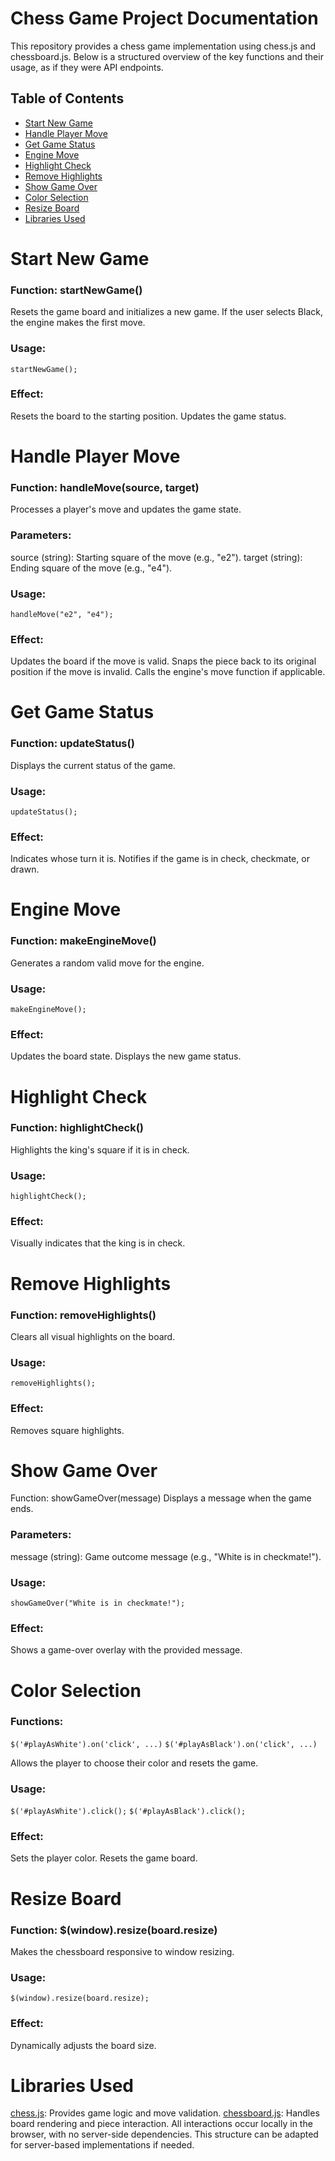 # Chess Game Project Documentation

This repository provides a chess game implementation using chess.js and chessboard.js. 
Below is a structured overview of the key functions and their usage, as if they were API endpoints.

## Table of Contents

  - [Start New Game](#StartNewGame)
  - [Handle Player Move](#HandlePlayerMove)
  - [Get Game Status](#GetGameStatus)
  - [Engine Move](#EngineMove)
  - [Highlight Check](#HighlightCheck)
  - [Remove Highlights](#RemoveHighlights)
  - [Show Game Over](#ShowGameOver)
  - [Color Selection](#ColorSelection)
  - [Resize Board](#ResizeBoard)
  - [Libraries Used](#LibrariesUsed)

# Start New Game

### Function: startNewGame()
Resets the game board and initializes a new game.
If the user selects Black, the engine makes the first move.
### Usage:
` startNewGame(); `

### Effect:
Resets the board to the starting position.
Updates the game status.

# Handle Player Move

### Function: handleMove(source, target)
Processes a player's move and updates the game state.
### Parameters:
source (string): Starting square of the move (e.g., "e2").
target (string): Ending square of the move (e.g., "e4").
### Usage:
``` handleMove("e2", "e4"); ```

### Effect:
Updates the board if the move is valid.
Snaps the piece back to its original position if the move is invalid.
Calls the engine's move function if applicable.

# Get Game Status

### Function: updateStatus()
Displays the current status of the game.
### Usage:
``` updateStatus(); ```

### Effect:
Indicates whose turn it is.
Notifies if the game is in check, checkmate, or drawn.

# Engine Move
### Function: makeEngineMove()
Generates a random valid move for the engine.
### Usage:
``` makeEngineMove(); ```

### Effect:
Updates the board state.
Displays the new game status.

# Highlight Check
### Function: highlightCheck()
Highlights the king's square if it is in check.
### Usage:
``` highlightCheck(); ```

### Effect:
Visually indicates that the king is in check.

# Remove Highlights
### Function: removeHighlights()
Clears all visual highlights on the board.
### Usage:
``` removeHighlights(); ```

### Effect:
Removes square highlights.
# Show Game Over

Function: showGameOver(message)
Displays a message when the game ends.
### Parameters:
message (string): Game outcome message (e.g., "White is in checkmate!").
### Usage:
``` showGameOver("White is in checkmate!"); ```

### Effect:
Shows a game-over overlay with the provided message.

# Color Selection
### Functions:
``` $('#playAsWhite').on('click', ...) ``` 
``` $('#playAsBlack').on('click', ...) ```

Allows the player to choose their color and resets the game.
### Usage:
``` $('#playAsWhite').click(); ```
``` $('#playAsBlack').click(); ```
### Effect:
Sets the player color.
Resets the game board.

# Resize Board
### Function: $(window).resize(board.resize)
Makes the chessboard responsive to window resizing.
### Usage:
``` $(window).resize(board.resize); ```
### Effect:
Dynamically adjusts the board size.

# Libraries Used
[chess.js](#chess.js): Provides game logic and move validation.
[chessboard.js](#chessboard.js): Handles board rendering and piece interaction.
All interactions occur locally in the browser, with no server-side dependencies. This structure can be adapted for server-based implementations if needed.
